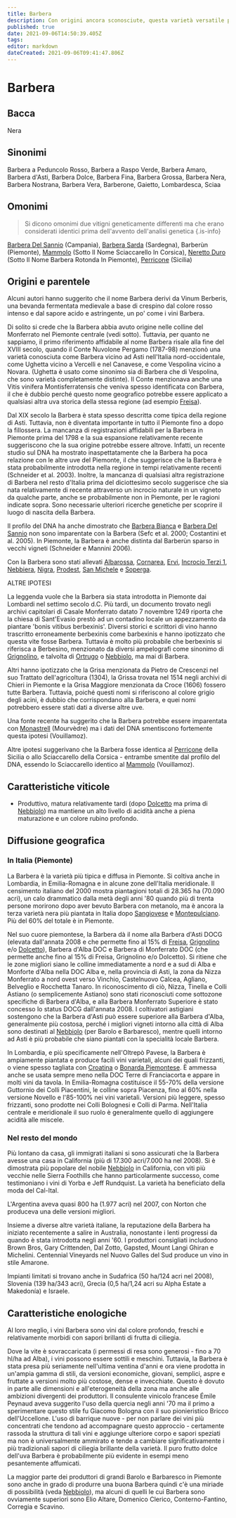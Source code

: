 ```yaml
---
title: Barbera
description: Con origini ancora sconosciute, questa varietà versatile produce rossi italiani croccanti e dolci in un'ampia gamma di stili e luoghi.
published: true
date: 2021-09-06T14:50:39.405Z
tags: 
editor: markdown
dateCreated: 2021-09-06T09:41:47.806Z
---
```


# Barbera

## Bacca
Nera
## Sinonimi
Barbera a Peduncolo Rosso, Barbera a Raspo Verde, Barbera Amaro, Barbera d'Asti, Barbera Dolce, Barbera Fina, Barbera Grossa, Barbera Nera, Barbera Nostrana, Barbera Vera, Barberone, Gaietto, Lombardesca, Sciaa

## Omonimi
> Si dicono omonimi due vitigni geneticamente differenti ma che erano considerati identici prima dell'avvento dell'analisi genetica
{.is-info}

[Barbera Del Sannio](/vitigni/bacca-nera/barbera-del-sannio) (Campania), [Barbera Sarda](/vitigni/bacca-nera/barbera-sarda) (Sardegna), Barberùn (Piemonte), [Mammolo](/vitigni/bacca-nera/mammolo) (Sotto Il Nome Sciaccarello In Corsica), [Neretto Duro](/vitigni/bacca-nera/neretto-duro) (Sotto Il Nome Barbera Rotonda In Piemonte), [Perricone](/vitigni/bacca-nera/perricone) (Sicilia)

## Origini e parentele
Alcuni autori hanno suggerito che il nome Barbera derivi da Vinum Berberis, una bevanda fermentata medievale a base di crespino dal colore rosso intenso e dal sapore acido e astringente, un po' come i vini Barbera.

Di solito si crede che la Barbera abbia avuto origine nelle colline del Monferrato nel Piemonte centrale (vedi sotto). Tuttavia, per quanto ne sappiamo, il primo riferimento affidabile al nome Barbera risale alla fine del XVIII secolo, quando il Conte Nuvolone Pergamo (1787-98) menzionò una varietà conosciuta come Barbera vicino ad Asti nell'Italia nord-occidentale, come Ughetta vicino a Vercelli e nel Canavese, e come Vespolina vicino a Novara. (Ughetta è usato come sinonimo sia di Barbera che di Vespolina, che sono varietà completamente distinte). Il Conte menzionava anche una Vitis vinifera Montisferratensis che veniva spesso identificata con Barbera, il che è dubbio perché questo nome geografico potrebbe essere applicato a qualsiasi altra uva storica della stessa regione (ad esempio [Freisa](/vitigni/bacca-nera/freisa)).

Dal XIX secolo la Barbera è stata spesso descritta come tipica della regione di Asti. Tuttavia, non è diventata importante in tutto il Piemonte fino a dopo la fillossera. La mancanza di registrazioni affidabili per la Barbera in Piemonte prima del 1798 e la sua espansione relativamente recente suggeriscono che la sua origine potrebbe essere altrove. Infatti, un recente studio sul DNA ha mostrato inaspettatamente che la Barbera ha poca relazione con le altre uve del Piemonte, il che suggerisce che la Barbera è stata probabilmente introdotta nella regione in tempi relativamente recenti (Schneider et al. 2003). Inoltre, la mancanza di qualsiasi altra registrazione di Barbera nel resto d'Italia prima del diciottesimo secolo suggerisce che sia nata relativamente di recente attraverso un incrocio naturale in un vigneto da qualche parte, anche se probabilmente non in Piemonte, per le ragioni indicate sopra. Sono necessarie ulteriori ricerche genetiche per scoprire il luogo di nascita della Barbera.

Il profilo del DNA ha anche dimostrato che [Barbera Bianca](/vitigni/Italia/bacca-bianca/barbera-bianca) e [Barbera Del Sannio](/vitigni/bacca-nera/barbera-del-sannio) non sono imparentate con la Barbera (Sefc et al. 2000; Costantini et al. 2005). In Piemonte, la Barbera è anche distinta dal Barberùn sparso in vecchi vigneti (Schneider e Mannini 2006).

Con la Barbera sono stati allevati [Albarossa](/vitigni/bacca-nera/albarossa), [Cornarea](/vitigni/bacca-nera/cornarea), [Ervi](/vitigni/bacca-nera/ervil), [Incrocio Terzi 1](/vitigni/bacca-nera/incrocio-terzi-1), [Nebbiera](/vitigni/bacca-nera/nebbiera), [Nigra](/vitigni/bacca-nera/nigra), [Prodest](/vitigni/bacca-nera/prodest), [San Michele](/vitigni/bacca-nera/san-michele) e [Soperga](/vitigni/bacca-nera/soperga).

ALTRE IPOTESI

La leggenda vuole che la Barbera sia stata introdotta in Piemonte dai Lombardi nel settimo secolo d.C. Più tardi, un documento trovato negli archivi capitolari di Casale Monferrato datato 7 novembre 1249 riporta che la chiesa di Sant'Evasio prestò ad un contadino locale un appezzamento da piantare 'bonis vitibus berbexinis'. Diversi storici e scrittori di vino hanno trascritto erroneamente berbexinis come barbexinis e hanno ipotizzato che questa vite fosse Barbera. Tuttavia è molto più probabile che berbexinis si riferisca a Berbesino, menzionato da diversi ampelografi come sinonimo di [Grignolino](/vitigni/bacca-nera/grignolino), e talvolta di [Ortrugo](/vitigni/bacca-bianca/ortrugo) o [Nebbiolo](/vitigni/Italia/bacca-nera/nebbiolo), ma mai di Barbera.

Altri hanno ipotizzato che la Grisa menzionata da Pietro de Crescenzi nel suo Trattato dell'agricoltura (1304), la Grissa trovata nel 1514 negli archivi di Chieri in Piemonte e la Grisa Maggiore menzionata da Croce (1606) fossero tutte Barbera. Tuttavia, poiché questi nomi si riferiscono al colore grigio degli acini, è dubbio che corrispondano alla Barbera, e quei nomi potrebbero essere stati dati a diverse altre uve.

Una fonte recente ha suggerito che la Barbera potrebbe essere imparentata con [Monastrell](/vitigni/bacca-nera/monastrell) (Mourvèdre) ma i dati del DNA smentiscono fortemente questa ipotesi (Vouillamoz).

Altre ipotesi suggerivano che la Barbera fosse identica al [Perricone](/vitigni/bacca-nera/perricone) della Sicilia o allo Sciaccarello della Corsica - entrambe smentite dal profilo del DNA, essendo lo Sciaccarello identico al [Mammolo](/vitigni/bacca-nera/mammolo) (Vouillamoz).

## Caratteristiche viticole
- Produttivo, matura relativamente tardi (dopo [Dolcetto](/vitigni/bacca-nera/dolcetto) ma prima di [Nebbiolo](/vitigni/Italia/bacca-nera/nebbiolo)) ma mantiene un alto livello di acidità anche a piena maturazione e un colore rubino profondo.

## Diffusione geografica

### In Italia (Piemonte)
La Barbera è la varietà più tipica e diffusa in Piemonte. Si coltiva anche in Lombardia, in Emilia-Romagna e in alcune zone dell'Italia meridionale. Il censimento italiano del 2000 mostra piantagioni totali di 28.365 ha (70.090 acri), un calo drammatico dalla metà degli anni '80 quando più di trenta persone morirono dopo aver bevuto Barbera con metanolo, ma è ancora la terza varietà nera più piantata in Italia dopo [Sangiovese](/vitigni/Italia/bacca-nera/sangiovese) e [Montepulciano](/vitigni/Italia/bacca-nera/montepulciano). Più del 60% del totale è in Piemonte.

Nel suo cuore piemontese, la Barbera dà il nome alla Barbera d'Asti DOCG (elevata dall'annata 2008 e che permette fino al 15% di [Freisa](/vitigni/bacca-nera/freisa), [Grignolino](/vitigni/bacca-nera/grignolino) e/o [Dolcetto](/vitigni/bacca-nera/dolcetto)), Barbera d'Alba DOC e Barbera di Monferrato DOC (che permette anche fino al 15% di Freisa, Grignolino e/o Dolcetto). Si ritiene che le zone migliori siano le colline immediatamente a nord e a sud di Alba e Monforte d'Alba nella DOC Alba e, nella provincia di Asti, la zona da Nizza Monferrato a nord ovest verso Vinchio, Castelnuovo Calcea, Agliano, Belveglio e Rocchetta Tanaro. In riconoscimento di ciò, Nizza, Tinella e Colli Astiano (o semplicemente Astiano) sono stati riconosciuti come sottozone specifiche di Barbera d'Alba, e alla Barbera Monferrato Superiore è stato concesso lo status DOCG dall'annata 2008. I coltivatori astigiani sostengono che la Barbera d'Asti può essere superiore alla Barbera d'Alba, generalmente più costosa, perché i migliori vigneti intorno alla città di Alba sono destinati al [Nebbiolo](/vitigni/Italia/bacca-nera/nebbiolo) (per Barolo e Barbaresco), mentre quelli intorno ad Asti è più probabile che siano piantati con la specialità locale Barbera.

In Lombardia, e più specificamente nell'Oltrepò Pavese, la Barbera è ampiamente piantata e produce facili vini varietali, alcuni dei quali frizzanti, o viene spesso tagliata con [Croatina](/vitigni/bacca-nera/croatina) o [Bonarda Piemontese](/vitigni/bacca-nera/bonarda-piemontese). È ammessa anche se usata sempre meno nella DOC Terre di Franciacorta e appare in molti vini da tavola. In Emilia-Romagna costituisce il 55-70% della versione Guttornio dei Colli Piacentini, le colline sopra Piacenza, fino al 60% nella versione Novello e l'85-100% nei vini varietali. Versioni più leggere, spesso frizzanti, sono prodotte nei Colli Bolognesi e Colli di Parma. Nell'Italia centrale e meridionale il suo ruolo è generalmente quello di aggiungere acidità alle miscele.

### Nel resto del mondo

Più lontano da casa, gli immigrati italiani si sono assicurati che la Barbera avesse una casa in California (più di 17.300 acri/7.000 ha nel 2008). Si è dimostrata più popolare del nobile [Nebbiolo](/vitigni/Italia/bacca-nera/nebbiolo) in California, con viti più vecchie nelle Sierra Foothills che hanno particolarmente successo, come testimoniano i vini di Yorba e Jeff Rundquist. La varietà ha beneficiato della moda del Cal-Ital.

L'Argentina aveva quasi 800 ha (1.977 acri) nel 2007, con Norton che produceva una delle versioni migliori.

Insieme a diverse altre varietà italiane, la reputazione della Barbera ha iniziato recentemente a salire in Australia, nonostante i lenti progressi da quando è stata introdotta negli anni '60. I produttori consigliati includono Brown Bros, Gary Crittenden, Dal Zotto, Gapsted, Mount Langi Ghiran e Michelini. Centennial Vineyards nel Nuovo Galles del Sud produce un vino in stile Amarone.

Impianti limitati si trovano anche in Sudafrica (50 ha/124 acri nel 2008), Slovenia (139 ha/343 acri), Grecia (0,5 ha/1,24 acri su Alpha Estate a Makedonía) e Israele.

## Caratteristiche enologiche
Al loro meglio, i vini Barbera sono vini dal colore profondo, freschi e relativamente morbidi con sapori brillanti di frutta di ciliegia.

Dove la vite è sovraccaricata (i permessi di resa sono generosi - fino a 70 hl/ha ad Alba), i vini possono essere sottili e meschini. Tuttavia, la Barbera è stata presa più seriamente nell'ultima ventina d'anni e ora viene prodotta in un'ampia gamma di stili, da versioni economiche, giovani, semplici, aspre e fruttate a versioni molto più costose, dense e invecchiate. Questo è dovuto in parte alle dimensioni e all'eterogeneità della zona ma anche alle ambizioni divergenti dei produttori. Il consulente vinicolo francese Émile Peynaud aveva suggerito l'uso della quercia negli anni '70 ma il primo a sperimentare questo stile fu Giacomo Bologna con il suo pionieristico Bricco dell'Uccellone. L'uso di barrique nuove - per non parlare dei vini più concentrati che tendono ad accompagnare questo approccio - certamente rassoda la struttura di tali vini e aggiunge ulteriore corpo e sapori speziati ma non è universalmente ammirato e tende a cambiare significativamente i più tradizionali sapori di ciliegia brillante della varietà. Il puro frutto dolce dell'uva Barbera è probabilmente più evidente in esempi meno pesantemente affumicati.

La maggior parte dei produttori di grandi Barolo e Barbaresco in Piemonte sono anche in grado di produrre una buona Barbera quindi c'è una miriade di possibilità (veda [Nebbiolo](/vitigni/Italia/bacca-nera/nebbiolo)), ma alcuni di quelli le cui Barbera sono ovviamente superiori sono Elio Altare, Domenico Clerico, Conterno-Fantino, Corregia e Scavino.
